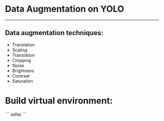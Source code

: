 # Data Augmentation on YOLO
---
## Data augmentation techniques:
- Translation
- Scaling
- Translation
- Cropping
- Noise
- Brightness
- Contrast
- Saturation

# Build virtual environment:
´´´
safas
´´´